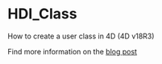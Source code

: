 # HDI_Class

How to create a user class in 4D (4D v18R3)

Find more information on the [blog post](https://blog.4d.com/an-intro-to-object-oriented-programming-in-4d-classes/)
